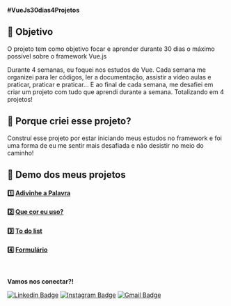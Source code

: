 
**#VueJs30dias4Projetos**

## 🎯 Objetivo

O projeto tem como objetivo focar e aprender durante 30 dias o máximo possível sobre o framework Vue.js

Durante 4 semanas, eu foquei nos estudos de Vue.
Cada semana me organizei para ler códigos, ler a documentação, assistir a vídeo aulas e praticar, praticar e praticar...
E ao final de cada semana, me desafiei em criar um projeto com tudo que aprendi durante a semana. Totalizando em 4 projetos!

## 🚀 Porque criei esse projeto?
Construí esse projeto por estar iniciando meus estudos no framework e foi uma forma de eu me sentir mais desafiada e não desistir no meio do caminho!

## 🌟 Demo dos meus projetos
#### 1️⃣ [Adivinhe a Palavra](https://deborataveiraa.github.io/VueJs30dias4Projetos/01-Adivinhe%20a%20Palavra/)
#### 2️⃣ [Que cor eu uso?](https://deborataveiraa.github.io/VueJs30dias4Projetos/02-Que%20cor%20eu%20uso/)
#### 3️⃣ [To do list](https://deborataveiraa.github.io/VueJs30dias4Projetos/03-Todo%20List/)
#### 4️⃣ [Formulário](https://deborataveiraa.github.io/VueJs30dias4Projetos/04-Formulario/)
<br>


**Vamos nos conectar?!** 

[![Linkedin Badge](https://img.shields.io/badge/-Débora%20Taveira-blue?style=flat-square&logo=Linkedin&logoColor=white&link=https://www.linkedin.com/in/débora-taveira/)](https://www.linkedin.com/in/débora-taveira/) [![Instagram Badge](https://img.shields.io/badge/-Débora%20Taveira-df3264?style=flat-square&logo=Instagram&logoColor=white&link=https://www.instagram.com/deborataveiracode/)](https://www.instagram.com/deborataveiracode/) [![Gmail Badge](https://img.shields.io/badge/-deborataveirapvh@gmail.com-red?style=flat-square&logo=Gmail&logoColor=white&link=mailto:deborataveirapvh@gmail.com)](mailto:deborataveirapvh@gmail.com) 

